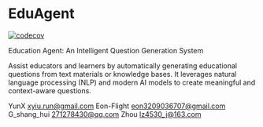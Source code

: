 # EduAgent

[![codecov](https://codecov.io/gh/im-zhong/eduagent/branch/main/graph/badge.svg)](https://codecov.io/gh/im-zhong/eduagent)

Education Agent: An Intelligent Question Generation System

Assist educators and learners by automatically generating educational questions from text materials or knowledge bases. It leverages natural language processing (NLP) and modern AI models to create meaningful and context-aware questions.

YunX <xyiu.run@gmail.com> 
Eon-Flight <eon3209036707@gmail.com> 
G_shang_hui <271278430@qq.com> 
Zhou <lz4530_j@163.com> 
